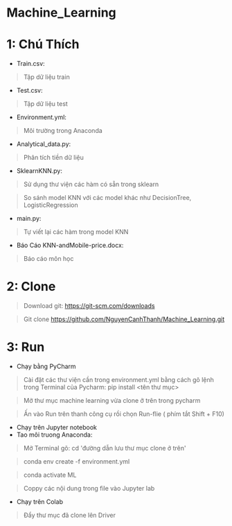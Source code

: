 # Machine_Learning
# 1: Chú Thích
* Train.csv: 
> Tập dữ liệu train
* Test.csv: 
> Tập dữ liệu test
* Environment.yml:
> Môi trường trong Anaconda
* Analytical_data.py: 
> Phân tích tiền dữ liệu
* SklearnKNN.py: 
> Sử dụng thư viện các hàm có sẵn trong sklearn 

> So sánh model KNN với các model khác như DecisionTree, LogisticRegression
* main.py: 
> Tự viết lại các hàm trong model KNN
* Báo Cáo KNN-andMobile-price.docx: 
> Báo cáo môn học
# 2: Clone
> Download git: https://git-scm.com/downloads

> Git clone https://github.com/NguyenCanhThanh/Machine_Learning.git
# 3: Run
* Chạy bằng PyCharm
> Cài đặt các thư viện cần trong environment.yml bằng cách gõ lệnh trong Terminal của Pycharm: pip install <tên thư mục>

> Mở thư mục machine learning vừa clone ở trên trong pycharm

> Ấn vào Run trên thanh công cụ rồi chọn Run-flie ( phím tắt Shift + F10)
* Chạy trên Jupyter notebook
* Tao môi truong Anaconda:
> Mở Terminal gõ:  cd 'đường dẫn lưu thư mục clone ở trên'

>  conda env create -f environment.yml

>  conda activate ML

>  Coppy các nội dung trong file vào  Jupyter lab

* Chạy trên Colab
> Đẩy thư mục đã clone lên Driver
